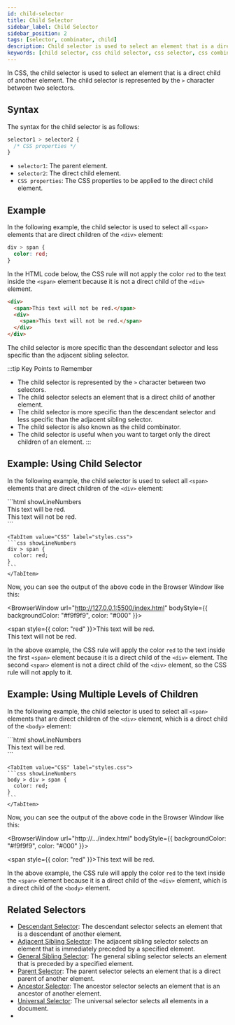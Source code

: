 ```yaml
---
id: child-selector
title: Child Selector
sidebar_label: Child Selector
sidebar_position: 2
tags: [selector, combinator, child]
description: Child selector is used to select an element that is a direct child of another element.
keywords: [child selector, css child selector, css selector, css combinator, css child combinator]
---
```


In CSS, the child selector is used to select an element that is a direct child of another element. The child selector is represented by the `>` character between two selectors.

<AdsComponent />

## Syntax

The syntax for the child selector is as follows:

```css title="index.css"
selector1 > selector2 {
  /* CSS properties */
}
```

- `selector1`: The parent element.
- `selector2`: The direct child element.
- `CSS properties`: The CSS properties to be applied to the direct child element.

## Example

In the following example, the child selector is used to select all `<span>` elements that are direct children of the `<div>` element:

```css title="index.css"
div > span {
  color: red;
}
```

In the HTML code below, the CSS rule will not apply the color `red` to the text inside the `<span>` element because it is not a direct child of the `<div>` element.

```html title="index.html"
<div>
  <span>This text will not be red.</span>
  <div>
    <span>This text will not be red.</span>
  </div>
</div>
```

The child selector is more specific than the descendant selector and less specific than the adjacent sibling selector.

:::tip Key Points to Remember
- The child selector is represented by the `>` character between two selectors.
- The child selector selects an element that is a direct child of another element.
- The child selector is more specific than the descendant selector and less specific than the adjacent sibling selector.
- The child selector is also known as the child combinator.
- The child selector is useful when you want to target only the direct children of an element.
:::

<AdsComponent />

## Example: Using Child Selector

In the following example, the child selector is used to select all `<span>` elements that are direct children of the `<div>` element:

<Tabs>
 <TabItem value="HTML" lable="index.html">
    ```html showLineNumbers
    <!DOCTYPE html>
    <html lang="en">
    <head>
      <meta charset="UTF-8" />
      <meta http-equiv="X-UA-Compatible" content="IE=edge" />
      <meta name="viewport" content="width=device-width, initial-scale=1.0" />
      <title>Child Selector Example</title>
      <link rel="stylesheet" href="styles.css" />
    </head>
    <body>
      <div>
        <span>This text will be red.</span>
        <div>
          <span>This text will not be red.</span>
        </div>
      </div>
    </body>
    </html>
    ```
    </TabItem>

    <TabItem value="CSS" label="styles.css">
    ```css showLineNumbers
    div > span {
      color: red;
    }
    ```
    </TabItem>
</Tabs>

Now, you can see the output of the above code in the Browser Window like this:

<BrowserWindow url="http://127.0.0.1:5500/index.html" bodyStyle={{ backgroundColor: "#f9f9f9", color: "#000" }}>
    <div>
        <span style={{ color: "red" }}>This text will be red.</span>
        <div>
            <span>This text will not be red.</span>
        </div>
    </div>

</BrowserWindow>

In the above example, the CSS rule will apply the color `red` to the text inside the first `<span>` element because it is a direct child of the `<div>` element. The second `<span>` element is not a direct child of the `<div>` element, so the CSS rule will not apply to it.

<AdsComponent />

## Example: Using Multiple Levels of Children

In the following example, the child selector is used to select all `<span>` elements that are direct children of the `<div>` element, which is a direct child of the `<body>` element:

<Tabs>
 <TabItem value="HTML" lable="index.html">
    ```html showLineNumbers
    <!DOCTYPE html>
    <html lang="en">
    <head>
      <meta charset="UTF-8" />
      <meta http-equiv="X-UA-Compatible" content="IE=edge" />
      <meta name="viewport" content="width=device-width, initial-scale=1.0" />
      <title>Child Selector Example</title>
      <link rel="stylesheet" href="styles.css" />
    </head>
    <body>
      <div>
        <span>This text will be red.</span>
      </div>
    </body>
    </html>
    ```
    </TabItem>

    <TabItem value="CSS" label="styles.css">
    ```css showLineNumbers
    body > div > span {
      color: red;
    }
    ```
    </TabItem>
</Tabs>

Now, you can see the output of the above code in the Browser Window like this:

<BrowserWindow url="http://.../index.html" bodyStyle={{ backgroundColor: "#f9f9f9", color: "#000" }}>
    <div>
        <span style={{ color: "red" }}>This text will be red.</span>
    </div>
</BrowserWindow>

In the above example, the CSS rule will apply the color `red` to the text inside the `<span>` element because it is a direct child of the `<div>` element, which is a direct child of the `<body>` element.

## Related Selectors

- [Descendant Selector](#): The descendant selector selects an element that is a descendant of another element.
- [Adjacent Sibling Selector](#): The adjacent sibling selector selects an element that is immediately preceded by a specified element.
- [General Sibling Selector](#): The general sibling selector selects an element that is preceded by a specified element.
- [Parent Selector](#): The parent selector selects an element that is a direct parent of another element.
- [Ancestor Selector](#): The ancestor selector selects an element that is an ancestor of another element.
- [Universal Selector](#): The universal selector selects all elements in a document.
- 